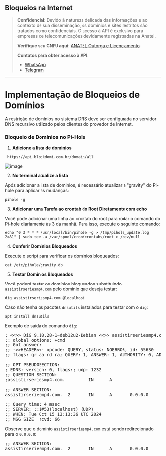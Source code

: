 ## Bloqueios na Internet

> **Confidencial**: Devido à natureza delicada das informações e ao contexto de sua disseminação, os domínios e sites restritos são tratados como confidenciais. O acesso à API é exclusivo para empresas de telecomunicações devidamente registradas na Anatel.
>
> **Verifique seu CNPJ aqui**: [ANATEL Outorga e Licenciamento](https://informacoes.anatel.gov.br/paineis/outorga-e-licenciamento)
>
> **Contatos para obter acesso à API**:
> - [WhatsApp](https://api.whatsapp.com/send/?phone=5584998667245&text=Como+obter+acesso+a+API%3F&type=phone_number&app_absent=0)
> - [Telegram](https://t.me/LucasMidia)

---

# Implementação de Bloqueios de Domínios

A restrição de domínios no sistema DNS deve ser configurada no servidor DNS recursivo utilizado pelos clientes do provedor de Internet.

### Bloqueio de Domínios no Pi-Hole

1. **Adicione a lista de dominios**
   
```plaintext
 https://api.blockdomi.com.br/domain/all
```

![image](https://i.imgur.com/qGUjsPU.png)


2. **No terminal atualize a lista**

Após adicionar a lista de dominios, é necessário atualizar a "gravity" do Pi-hole para aplicar as mudanças:

```plaintext
pihole -g
```


3. **Adicionar uma Tarefa ao crontab do Root Diretamente com echo**

Você pode adicionar uma linha ao crontab do root para rodar o comando do Pi-hole diariamente às 3 da manhã. Para isso, execute o seguinte comando:

```plaintext
echo "0 3 * * * /usr/local/bin/pihole -g > /tmp/pihole_update.log 2>&1" | sudo tee -a /var/spool/cron/crontabs/root > /dev/null
```


4. **Conferir Dominios Bloqueados**

Execute o script para verificar os dominios bloqueados:

```plaintext
cat /etc/pihole/gravity.db
```


5. **Testar Domínios Bloqueados**

Você poderá testar os domínios bloqueados substituindo `assistirseriesmp4.com` pelo domínio que deseja testar:

```plaintext
dig assistirseriesmp4.com @localhost
```

Caso não tenha os pacotes `dnsutils` instalados para testar com o `dig`:

```plaintext
apt install dnsutils
```


Exemplo de saída do comando `dig`:

<pre>
; <<>> DiG 9.18.28-1~deb12u2-Debian <<>> assistirseriesmp4.com @localhost
;; global options: +cmd
;; Got answer:
;; ->>HEADER<<- opcode: QUERY, status: NOERROR, id: 55630
;; flags: qr aa rd ra; QUERY: 1, ANSWER: 1, AUTHORITY: 0, ADDITIONAL: 1

;; OPT PSEUDOSECTION:
; EDNS: version: 0, flags:; udp: 1232
;; QUESTION SECTION:
;assistirseriesmp4.com.         IN      A

;; ANSWER SECTION:
assistirseriesmp4.com.  2       IN      A       0.0.0.0

;; Query time: 4 msec
;; SERVER: ::1#53(localhost) (UDP)
;; WHEN: Tue Oct 15 13:13:36 UTC 2024
;; MSG SIZE  rcvd: 66
</pre>


Observe que o domínio `assistirseriesmp4.com` está sendo redirecionado para o `0.0.0.0`:
    
<pre>
;; ANSWER SECTION:
assistirseriesmp4.com.  2       IN      A       0.0.0.0
</pre>
